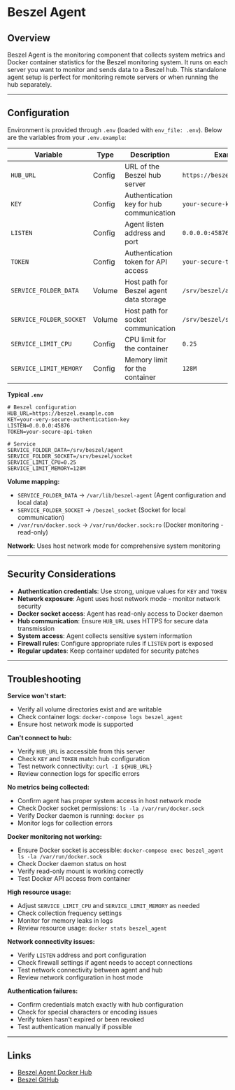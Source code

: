 # Beszel Agent

## Overview

Beszel Agent is the monitoring component that collects system metrics and Docker
container statistics for the Beszel monitoring system. It runs on each server
you want to monitor and sends data to a Beszel hub. This standalone agent setup
is perfect for monitoring remote servers or when running the hub separately.

---

## Configuration

Environment is provided through `.env` (loaded with `env_file: .env`). Below are
the variables from your `.env.example`:

| Variable                | Type   | Description                              | Example                      | Required |
| ----------------------- | ------ | ---------------------------------------- | ---------------------------- | -------- |
| `HUB_URL`               | Config | URL of the Beszel hub server             | `https://beszel.example.com` | Yes      |
| `KEY`                   | Config | Authentication key for hub communication | `your-secure-key-here`       | Yes      |
| `LISTEN`                | Config | Agent listen address and port            | `0.0.0.0:45876`              | Yes      |
| `TOKEN`                 | Config | Authentication token for API access      | `your-secure-token-here`     | Yes      |
| `SERVICE_FOLDER_DATA`   | Volume | Host path for Beszel agent data storage  | `/srv/beszel/agent`          | Yes      |
| `SERVICE_FOLDER_SOCKET` | Volume | Host path for socket communication       | `/srv/beszel/socket`         | Yes      |
| `SERVICE_LIMIT_CPU`     | Config | CPU limit for the container              | `0.25`                       | Yes      |
| `SERVICE_LIMIT_MEMORY`  | Config | Memory limit for the container           | `128M`                       | Yes      |

**Typical `.env`**

```dotenv
# Beszel configuration
HUB_URL=https://beszel.example.com
KEY=your-very-secure-authentication-key
LISTEN=0.0.0.0:45876
TOKEN=your-secure-api-token

# Service
SERVICE_FOLDER_DATA=/srv/beszel/agent
SERVICE_FOLDER_SOCKET=/srv/beszel/socket
SERVICE_LIMIT_CPU=0.25
SERVICE_LIMIT_MEMORY=128M
```

**Volume mapping:**
- `SERVICE_FOLDER_DATA` → `/var/lib/beszel-agent` (Agent configuration and local
  data)
- `SERVICE_FOLDER_SOCKET` → `/beszel_socket` (Socket for local communication)
- `/var/run/docker.sock` → `/var/run/docker.sock:ro` (Docker monitoring -
  read-only)

**Network:** Uses host network mode for comprehensive system monitoring

---

## Security Considerations

- **Authentication credentials**: Use strong, unique values for `KEY` and `TOKEN`
- **Network exposure**: Agent uses host network mode - monitor network security
- **Docker socket access**: Agent has read-only access to Docker daemon
- **Hub communication**: Ensure `HUB_URL` uses HTTPS for secure data transmission
- **System access**: Agent collects sensitive system information
- **Firewall rules**: Configure appropriate rules if `LISTEN` port is exposed
- **Regular updates**: Keep container updated for security patches

---

## Troubleshooting

**Service won't start:**
- Verify all volume directories exist and are writable
- Check container logs: `docker-compose logs beszel_agent`
- Ensure host network mode is supported

**Can't connect to hub:**
- Verify `HUB_URL` is accessible from this server
- Check `KEY` and `TOKEN` match hub configuration
- Test network connectivity: `curl -I ${HUB_URL}`
- Review connection logs for specific errors

**No metrics being collected:**
- Confirm agent has proper system access in host network mode
- Check Docker socket permissions: `ls -la /var/run/docker.sock`
- Verify Docker daemon is running: `docker ps`
- Monitor logs for collection errors

**Docker monitoring not working:**
- Ensure Docker socket is accessible: `docker-compose exec beszel_agent ls -la /var/run/docker.sock`
- Check Docker daemon status on host
- Verify read-only mount is working correctly
- Test Docker API access from container

**High resource usage:**
- Adjust `SERVICE_LIMIT_CPU` and `SERVICE_LIMIT_MEMORY` as needed
- Check collection frequency settings
- Monitor for memory leaks in logs
- Review resource usage: `docker stats beszel_agent`

**Network connectivity issues:**
- Verify `LISTEN` address and port configuration
- Check firewall settings if agent needs to accept connections
- Test network connectivity between agent and hub
- Review network configuration in host mode

**Authentication failures:**
- Confirm credentials match exactly with hub configuration
- Check for special characters or encoding issues
- Verify token hasn't expired or been revoked
- Test authentication manually if possible

---

## Links

- [Beszel Agent Docker Hub](https://hub.docker.com/r/henrygd/beszel-agent)
- [Beszel GitHub](https://github.com/henrygd/beszel)
